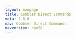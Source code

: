 ```yaml
---
layout: manpage
title: Cobbler Direct Commands
meta: 2.8.0
nav: Cobbler Direct Commands
navversion: nav28
---
```


